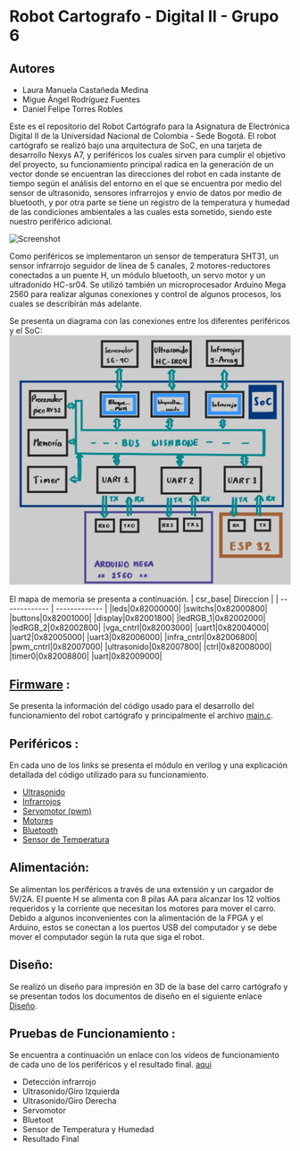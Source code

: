 # Robot Cartografo - Digital II - Grupo 6
## Autores
- Laura Manuela Castañeda Medina
- Migue Ángel Rodríguez Fuentes
- Daniel Felipe Torres Robles

Este es el repositorio del Robot Cartógrafo para la Asignatura de Electrónica Digital II de la Universidad Nacional de Colombia -  Sede Bogotá. El robot cartógrafo se realizó bajo una arquitectura de SoC, en una tarjeta de desarrollo Nexys A7, y periféricos los cuales sirven para cumplir el objetivo del proyecto, su funcionamiento principal radica en la generación de un vector donde se encuentran las direcciones del robot en cada instante de tiempo según el análisis del entorno en el que se encuentra por medio del sensor de ultrasonido, sensores infrarrojos y envio de datos por medio de bluetooth, y por otra parte se tiene un registro de la temperatura y humedad de las condiciones ambientales a las cuales esta sometido, siendo este nuestro periférico adicional.

![Screenshot](/Imágenes/Carro1.jpeg)

Como periféricos se implementaron un sensor de temperatura SHT31, un sensor infrarrojo seguidor de línea de 5 canales, 2 motores-reductores conectados a un puente H, un módulo bluetooth, un servo motor y un ultradonido HC-sr04. Se utilizó también un microprocesador Arduino Mega 2560 para realizar algunas conexiones y control de algunos procesos, los cuales se describirán más adelante. 

Se presenta un diagrama con las conexiones entre los diferentes periféricos y el SoC:
![Screenshot](/Imágenes/SoC.jpg)

El mapa de memoria se presenta a continuación.
| csr_base| Direccion |
| ------------- | ------------- |
|leds|0x82000000|
|switchs|0x82000800|
|buttons|0x82001000|
|display|0x82001800|
|ledRGB_1|0x82002000|
|ledRGB_2|0x82002800|
|vga_cntrl|0x82003000|
|uart1|0x82004000|
|uart2|0x82005000|
|uart3|0x82006000|
|infra_cntrl|0x82006800|
|pwm_cntrl|0x82007000|
|ultrasonido|0x82007800|
|ctrl|0x82008000|
|timer0|0x82008800|
|uart|0x82009000|

## [Firmware](/firmware/) :
Se presenta la información del código usado para el desarrollo del funcionamiento del robot cartógrafo y principalmente el archivo [main.c](/firmware/main.c). 

## Periféricos :
En cada uno de los links se presenta el módulo en verilog y una explicación detallada del código utilizado para su funcionamiento.

- [Ultrasonido](/module/verilog/Ultrasonido/)
- [Infrarrojos](/module/verilog/Infrarrojo/)
- [Servomotor (pwm)](/module/verilog/PWM)
- [Motores](/Arduino/Motores)
- [Bluetooth](/Arduino/Bluetooth)
- [Sensor de Temperatura](/Arduino/SensorTemperatura)

## Alimentación:
Se alimentan los periféricos a través de una extensión y un cargador de 5V/2A. El puente H se alimenta con 8 pilas AA para alcanzar los 12 voltios requeridos y la corriente que necesitan los motores para mover el carro. Debido a algunos inconvenientes con la alimentación de la FPGA y el Arduino, estos se conectan a los puertos USB del computador y se debe mover el computador según la ruta que siga el robot.

## Diseño:
Se realizó un diseño para impresión en 3D de la base del carro cartógrafo y se presentan todos los documentos de diseño en el siguiente enlace [Diseño](/Diseño).

## Pruebas de Funcionamiento :
Se encuentra a continuación un enlace con los vídeos de funcionamiento de cada uno de los periféricos y el resultado final. [aqui](https://drive.google.com/drive/folders/112-6SYxrrSyqni91OqtPZYYySc63U7gP?usp=sharing)

- Detección infrarrojo
- Ultrasonido/Giro Izquierda
- Ultrasonido/Giro Derecha
- Servomotor
- Bluetoot
- Sensor de Temperatura y Humedad
- Resultado Final

